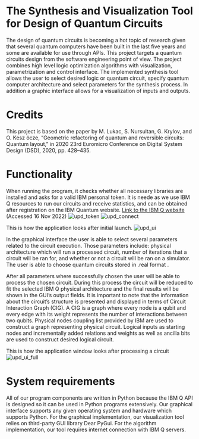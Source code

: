# The Synthesis and Visualization Tool for Design of Quantum Circuits

The design of quantum circuits is becoming a hot topic of research given that several quantum computers have been built in the last five years 
and some are available for use through APIs. This project targets a quantum circuits design from the software engineering point of view. 
The project combines high level logic optimization algorithms with visualization, parametrization and control interface. 
The implemented synthesis tool allows the user to select desired logic or quantum circuit, specify quantum computer architecture and select parameters
for the synthesis process. In addition a graphic interface allows for a visualization of inputs and outputs.

# Credits

This project is based on the paper by M. Lukac, S. Nursultan, G. Krylov, and O. Kesz ̈ocze, “Geometric
refactoring of quantum and reversible circuits: Quantum layout,” in 2020
23rd Euromicro Conference on Digital System Design (DSD), 2020, pp.
428–435.

# Functionality

When running the program, it checks whether all necessary libraries are installed and asks for a valid IBM 
personal token. It is neede as we use IBM Q resources to run our circuits and receive statistics, and can be obtained 
after registration on the IBM Quantum website. [Link to the IBM Q website](https://quantum-computing.ibm.com/) (Accessed 16 Nov 2022)
![upd_token](https://user-images.githubusercontent.com/39532643/202240062-d4420e19-51d5-45dc-bbf7-8f7b8e6c2206.png)
![upd_connect](https://user-images.githubusercontent.com/39532643/202240084-f1cfbf07-c74f-4923-bcd0-19f1b2eb493d.png)

This is how the application looks after initial launch.
![upd_ui](https://user-images.githubusercontent.com/39532643/202240103-ab97fe57-8472-4078-8c4c-69367241e59e.png)


In the graphical interface the user is able to select several
parameters related to the circuit execution. Those
parameters include: physical architecture which will run a
processed circuit, number of iterations that a circuit will be ran
for, and whether or not a circuit will be ran on a simulator.
The user is able to choose quantum circuits stored in .real
format .

After all parameters where successfully chosen the user will
be able to process the chosen circuit. During this process the
circuit will be reduced to fit the selected IBM Q physical
architecture and the final results will be shown in the GUI’s
output fields. It is important to note that the information about
the circuit’s structure is presented and displayed in terms of
Circuit Interaction Graph (CIG). A CIG is a graph where every
node is a qubit and every edge with its weight represents the
number of interactions between two qubits. Physical nodes
coupling list provided by IBM are used to construct a graph
representing physical circuit. Logical inputs as starting nodes
and incrementally added relations and weights as well as
ancilla bits are used to construct desired logical circuit.

This is how the application window looks after processing a circuit
![upd_ui_full](https://user-images.githubusercontent.com/39532643/202240117-27942016-5602-400a-b3f1-69b49a947d55.png)

# System requirements

All of our program components are written in Python
because the IBM Q API is designed so it can be used in
Python programs extensively. Our graphical interface supports
any given operating system and hardware which supports
Python. For the graphical implementation, our visualization
tool relies on third-party GUI library Dear PyGui. For the
algorithm implementation, our tool requires internet connection with IBM Q servers.
